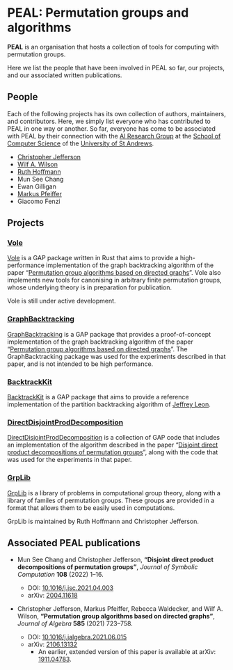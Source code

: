 # PEAL: Permutation groups and algorithms

**PEAL** is an organisation that hosts a collection of tools for computing with
permutation groups.

Here we list the people that have been involved in PEAL so far, our projects, and our associated written publications.


## People

Each of the following projects has its own collection of authors, maintainers, and contributors.
Here, we simply list everyone who has contributed to PEAL in one way or another.
So far, everyone has come to be associated with PEAL by their connection with the [AI Research Group](https://airg.cs.st-andrews.ac.uk) at the [School of Computer Science](https://www.st-andrews.ac.uk/computer-science) of the [University of St Andrews](https://www.st-andrews.ac.uk).

* [Christopher Jefferson](https://caj.host.cs.st-andrews.ac.uk)
* [Wilf A. Wilson](https://wilf.me)
* [Ruth Hoffmann](https://rh347.host.cs.st-andrews.ac.uk)
* Mun See Chang
* Ewan Gilligan
* [Markus Pfeiffer](https://markusp.morphism.de)
* Giacomo Fenzi


## Projects

### [Vole](https://peal.github.io/vole)

[Vole](https://peal.github.io/vole)
is a GAP package written in Rust
that aims to provide a high-performance implementation of the graph backtracking algorithm of the paper
“[Permutation group algorithms based on directed graphs](https://doi.org/10.1016/j.jalgebra.2021.06.015)”.
Vole also implements new tools for canonising in arbitrary finite permutation groups, whose underlying theory is in preparation for publication.

Vole is still under active development.


### [GraphBacktracking](https://github.com/peal/GraphBacktracking)

[GraphBacktracking](https://github.com/peal/GraphBacktracking)
is a GAP package that provides a proof-of-concept implementation of the 
graph backtracking algorithm of the paper
“[Permutation group algorithms based on directed graphs](https://doi.org/10.1016/j.jalgebra.2021.06.015)”.  The GraphBacktracking package was used for the experiments described in that paper, and is not intended to be high performance.


### [BacktrackKit](https://github.com/peal/BacktrackKit)

[BacktrackKit](https://github.com/peal/BacktrackKit)
is a GAP package that aims to provide a reference implementation of the partition backtracking algorithm of [Jeffrey Leon](https://doi.org/10.1016/S0747-7171(08)80103-4).


### [DirectDisjointProdDecomposition](https://github.com/peal/DisjointDirectProdDecomposition)

[DirectDisjointProdDecomposition](https://github.com/peal/DisjointDirectProdDecomposition)
is a collection of GAP code that includes an implementation of the algorithm described in the paper “[Disjoint direct product decompositions of permutation groups](https://doi.org/10.1016/j.jsc.2021.04.003)”, along with the code that was used for the experiments in that paper.


### [GrpLib](https://peal.github.io/grplib)

[GrpLib](https://peal.github.io/grplib) is a library of problems in computational group theory, along with a library of familes of permutation groups. These groups are provided in a format that allows them to be easily used in computations.

GrpLib is maintained by Ruth Hoffmann and Christopher Jefferson.


## Associated PEAL publications

* Mun See Chang and Christopher Jefferson, **“Disjoint direct product decompositions of permutation groups”**, _Journal of Symbolic Computation_ **108** (2022) 1–16.
	* DOI: [10.1016/j.jsc.2021.04.003](https://doi.org/10.1016/j.jsc.2021.04.003)
	* arXiv: [2004.11618](https://arxiv.org/abs/2004.11618)

* Christopher Jefferson, Markus Pfeiffer, Rebecca Waldecker, and Wilf A. Wilson, **“Permutation group algorithms based on directed graphs”**, _Journal of Algebra_ **585** (2021) 723–758.
	* DOI: [10.1016/j.jalgebra.2021.06.015](https://doi.org/10.1016/j.jalgebra.2021.06.015)
	* arXiv: [2106.13132](https://arxiv.org/abs/2106.13132)
		* An earlier, extended version of this paper is available at arXiv: [1911.04783](https://arxiv.org/abs/1911.04783).